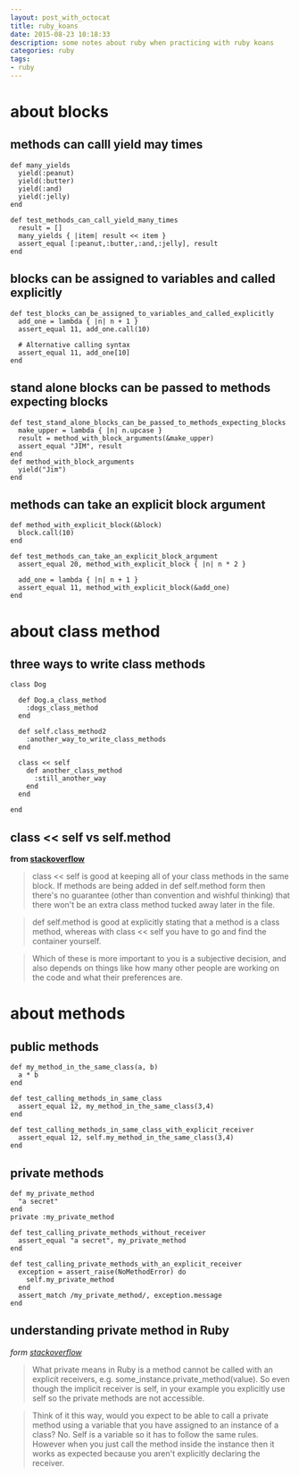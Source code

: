 ```yaml
---
layout: post_with_octocat
title: ruby_koans
date: 2015-08-23 10:18:33
description: some notes about ruby when practicing with ruby koans
categories: ruby
tags: 
- ruby
---
```


# about blocks

## methods can calll yield may times

    def many_yields
      yield(:peanut)
      yield(:butter)
      yield(:and)
      yield(:jelly)
    end

    def test_methods_can_call_yield_many_times
      result = []
      many_yields { |item| result << item }
      assert_equal [:peanut,:butter,:and,:jelly], result
    end

## blocks can be assigned to variables and called explicitly

    def test_blocks_can_be_assigned_to_variables_and_called_explicitly
      add_one = lambda { |n| n + 1 }
      assert_equal 11, add_one.call(10)

      # Alternative calling syntax
      assert_equal 11, add_one[10]
    end

## stand alone blocks can be passed to methods expecting blocks

    def test_stand_alone_blocks_can_be_passed_to_methods_expecting_blocks
      make_upper = lambda { |n| n.upcase }
      result = method_with_block_arguments(&make_upper)
      assert_equal "JIM", result
    end
    def method_with_block_arguments
      yield("Jim")
    end

## methods can take an explicit block argument

    def method_with_explicit_block(&block)
      block.call(10)
    end

    def test_methods_can_take_an_explicit_block_argument
      assert_equal 20, method_with_explicit_block { |n| n * 2 }

      add_one = lambda { |n| n + 1 }
      assert_equal 11, method_with_explicit_block(&add_one)
    end


# about class method

## three ways to write class methods

    class Dog

      def Dog.a_class_method
        :dogs_class_method
      end
    
      def self.class_method2
        :another_way_to_write_class_methods
      end
    
      class << self
        def another_class_method
          :still_another_way
        end
      end
    
    end

## class \<\< self vs self.method

  **from [stackoverflow](http://stackoverflow.com/questions/10964081/class-self-vs-self-method-with-ruby-whats-better)**

  > class \<\< self is good at keeping all of your class methods in the same block. If methods are being added in def self.method form then there's no guarantee (other than convention and wishful thinking) that there won't be an extra class method tucked away later in the file.

  > def self.method is good at explicitly stating that a method is a class method, whereas with class \<\< self you have to go and find the container yourself.

  > Which of these is more important to you is a subjective decision, and also depends on things like how many other people are working on the code and what their preferences are.


# about methods

## public methods

    def my_method_in_the_same_class(a, b)
      a * b
    end

    def test_calling_methods_in_same_class
      assert_equal 12, my_method_in_the_same_class(3,4)
    end

    def test_calling_methods_in_same_class_with_explicit_receiver
      assert_equal 12, self.my_method_in_the_same_class(3,4)
    end

## private methods

    def my_private_method
      "a secret"
    end
    private :my_private_method

    def test_calling_private_methods_without_receiver
      assert_equal "a secret", my_private_method
    end

    def test_calling_private_methods_with_an_explicit_receiver
      exception = assert_raise(NoMethodError) do
        self.my_private_method
      end
      assert_match /my_private_method/, exception.message
    end

## understanding private method in Ruby

  *form [stackoverflow](http://stackoverflow.com/questions/4293215/understanding-private-methods-in-ruby)*

  > What private means in Ruby is a method cannot be called with an explicit receivers, e.g. some_instance.private_method(value). So even though the implicit receiver is self, in your example you explicitly use self so the private methods are not accessible.

  > Think of it this way, would you expect to be able to call a private method using a variable that you have assigned to an instance of a class? No. Self is a variable so it has to follow the same rules. However when you just call the method inside the instance then it works as expected because you aren't explicitly declaring the receiver.

